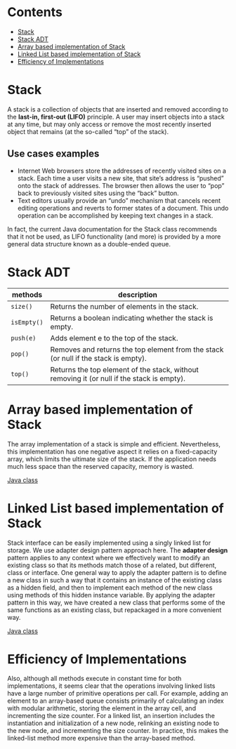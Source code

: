 # Contents

- [Stack](#stack)
- [Stack ADT](#stack-adt)
- [Array based implementation of Stack](#array-based-implementation-of-stack)
- [Linked List based implementation of Stack](#linked-list-based-implementation-of-stack)
- [Efficiency of Implementations](#efficiency-of-implementations)

# Stack
A stack is a collection of objects that are inserted and removed according to the **last-in, first-out
(LIFO)** principle. A user may insert objects into a stack at any time, but may only access or 
remove the most recently inserted object that remains (at the so-called “top” of the stack).

## Use cases examples
- Internet Web browsers store the addresses of recently visited sites on a stack. 
Each time a user visits a new site, that site’s address is “pushed” onto the stack of addresses. 
The browser then allows the user to “pop” back to previously visited sites using the “back” button.
- Text editors usually provide an “undo” mechanism that cancels recent editing operations and reverts
to former states of a document. This undo operation can be accomplished by keeping text changes in a stack.

In fact, the current Java documentation for the Stack class recommends that it not be used, 
as LIFO functionality (and more) is provided by a more general data structure known as a double-ended queue.

# Stack ADT

| methods          | description                                                                                |
|------------------|--------------------------------------------------------------------------------------------|
| ```size()```     | Returns the number of elements in the stack.                                               |
| ```isEmpty()```  | Returns a boolean indicating whether the stack is empty.                                   |
| ```push(e)```    | Adds element e to the top of the stack.                                                    |
| ```pop()```      | Removes and returns the top element from the stack (or null if the stack is empty).        |
| ```top()```      | Returns the top element of the stack, without removing it (or null if the stack is empty). |

# Array based implementation of Stack
The array implementation of a stack is simple and efficient. Nevertheless, this implementation has 
one negative aspect it relies on a fixed-capacity array, which limits the ultimate size of the stack.
If the application needs much less space than the reserved capacity, memory is wasted.

[Java class](../../src/main/java/am/studygarage/datastructures/stack/ArrayStack.java)

# Linked List based implementation of Stack
Stack interface can be easily implemented using a singly linked list for storage.
We use adapter design pattern approach here.
The **adapter design** pattern applies to any context where we effectively want to modify an
existing class so that its methods match those of a related, but different, class or interface.
One general way to apply the adapter pattern is to define a new class in such a way that it
contains an instance of the existing class as a hidden field, and then to implement each
method of the new class using methods of this hidden instance variable.
By applying the adapter pattern in this way, we have created a new class that performs some
of the same functions as an existing class, but repackaged in a more convenient way.

[Java class](../../src/main/java/am/studygarage/datastructures/stack/LinkedStack.java)

# Efficiency of Implementations
Also, although all methods execute in constant time for both implementations, it seems clear that
the operations involving linked lists have a large number of primitive operations per call.
For example, adding an element to an array-based queue consists primarily of calculating an index
with modular arithmetic, storing the element in the array cell, and incrementing the size counter.
For a linked list, an insertion includes the instantiation and initialization of a new node,
relinking an existing node to the new node, and incrementing the size counter.
In practice, this makes the linked-list method more expensive than the array-based method.